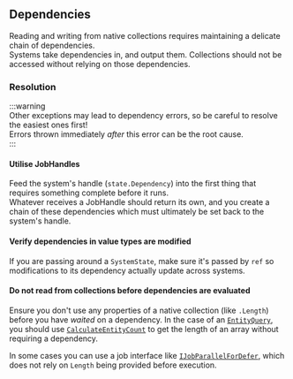 ## Dependencies

Reading and writing from native collections requires maintaining a delicate chain of dependencies.  
Systems take dependencies in, and output them. Collections should not be accessed without relying on those dependencies.

### Resolution

:::warning  
Other exceptions may lead to dependency errors, so be careful to resolve the easiest ones first!  
Errors thrown immediately *after* this error can be the root cause.  
:::

#### Utilise JobHandles
Feed the system's handle (`state.Dependency`) into the first thing that requires something complete before it runs.  
Whatever receives a JobHandle should return its own, and you create a chain of these dependencies which must ultimately be set back to the system's handle.  

#### Verify dependencies in value types are modified
If you are passing around a `SystemState`, make sure it's passed by `ref` so modifications to its dependency actually update across systems.

#### Do not read from collections before dependencies are evaluated
Ensure you don't use any properties of a native collection (like `.Length`) before you have *waited* on a dependency. In the case of an [`EntityQuery`](https://docs.unity3d.com/Packages/com.unity.entities@latest/index.html?subfolder=/api/Unity.Entities.EntityQuery.html), you should use [`CalculateEntityCount`](https://docs.unity3d.com/Packages/com.unity.entities@latest/index.html?subfolder=/api/Unity.Entities.EntityQuery.CalculateEntityCount.html#Unity_Entities_EntityQuery_CalculateEntityCount) to get the length of an array without requiring a dependency.

In some cases you can use a job interface like [`IJobParallelForDefer`](https://docs.unity3d.com/Packages/com.unity.collections@latest/index.html?subfolder=/api/Unity.Jobs.IJobParallelForDefer.html), which does not rely on `Length` being provided before execution.
